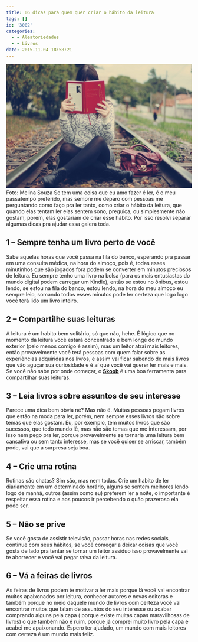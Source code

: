 ```yaml
---
title: 06 dicas para quem quer criar o hábito da leitura
tags: []
id: '3002'
categories:
  - - Aleatoriedades
  - - Livros
date: 2015-11-04 18:58:21
---
```


[![lendo - menina lendo ](/wp-content/uploads/2015/11/menina-lendo-1024x683.jpg)](/wp-content/uploads/2015/11/menina-lendo.jpg) Foto: Melina Souza Se tem uma coisa que eu amo fazer é ler, é o meu passatempo preferido, mas sempre me deparo com pessoas me perguntando como faço pra ler tanto, como criar o hábito da leitura, que quando elas tentam ler elas sentem sono, preguiça, ou simplesmente não gostam, porém, elas gostariam de criar esse hábito. Por isso resolvi separar algumas dicas pra ajudar essa galera toda.

## **1 – Sempre tenha um livro perto de você**

Sabe aquelas horas que você passa na fila do banco, esperando pra passar em uma consulta médica, na hora do almoço, pois é, todas esses minutinhos que são jogados fora podem se converter em minutos preciosos de leitura. Eu sempre tenho uma livro na bolsa (para os mais entusiastas do mundo digital podem carregar um Kindle), então se estou no ônibus, estou lendo, se estou na fila do banco, estou lendo, na hora do meu almoço eu sempre leio, somando todos esses minutos pode ter certeza que logo logo você terá lido um livro inteiro.

## **2 – Compartilhe suas leituras**

A leitura é um habito bem solitário, só que não, hehe. É lógico que no momento da leitura você estará concentrado e bem longe do mundo exterior (pelo menos comigo é assim), mas um leitor atrai mais leitores, então provavelmente você terá pessoas com quem falar sobre as experiências adquiridas nos livros, e assim vai ficar sabendo de mais livros que vão aguçar sua curiosidade e é aí que você vai querer ler mais e mais. Se você não sabe por onde começar, o **[Skoob](http://www.skoob.com.br/)** é uma boa ferramenta para compartilhar suas leituras.

## **3 – Leia livros sobre assuntos de seu interesse**

Parece uma dica bem óbvia né? Mas não é. Muitas pessoas pegam livros que estão na moda para ler, porém, nem sempre esses livros são sobre temas que elas gostam. Eu, por exemplo, tem muitos livros que são sucessos, que todo mundo lê, mas não são temas que me interessam, por isso nem pego pra ler, porque provavelmente se tornaria uma leitura bem cansativa ou sem tanto interesse, mas se você quiser se arriscar, também pode, vai que a surpresa seja boa.

## **4 – Crie uma rotina**

Rotinas são chatas? Sim são, mas nem todas. Crie um habito de ler diariamente em um determinado horário, alguns se sentem melhores lendo logo de manhã, outros (assim como eu) preferem ler a noite, o importante é respeitar essa rotina e aos poucos ir percebendo o quão prazeroso ela pode ser.

## **5 – Não se prive**

Se você gosta de assistir televisão, passar horas nas redes sociais, continue com seus hábitos, se você começar a deixar coisas que você gosta de lado pra tentar se tornar um leitor assíduo isso provavelmente vai te aborrecer e você vai pegar raiva da leitura.

## **6 – Vá a feiras de livros**

As feiras de livros podem te motivar a ler mais porque lá você vai encontrar muitos apaixonados por leitura, conhecer autores e novas editoras e também porque no meio daquele mundo de livros com certeza você vai encontrar muitos que falam de assuntos do seu interesse ou acabar comprando alguns pela capa ( porque existe muitas capas maravilhosas de livros) o que também não é ruim, porque já comprei muito livro pela capa e acabei me apaixonando. Espero ter ajudado, um mundo com mais leitores com certeza é um mundo mais feliz.

